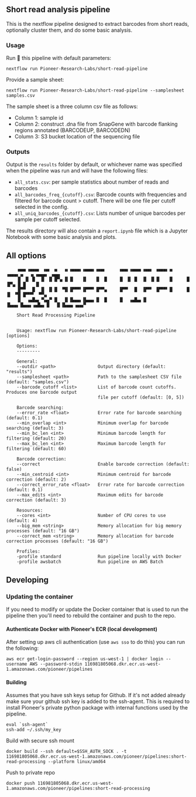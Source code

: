 ## Short read analysis pipeline

This is the nextflow pipeline designed to extract barcodes from short reads, optionally cluster them, and do some basic analysis.

### Usage

Run :runner: this pipeline with default parameters:
```
nextflow run Pioneer-Research-Labs/short-read-pipeline
```

Provide a sample sheet:
```
nextflow run Pioneer-Research-Labs/short-read-pipeline --samplesheet samples.csv
```

The sample sheet is a three column csv file as follows:

* Column 1: sample id
* Column 2: construct .dna file from SnapGene with barcode flanking regions annotated (BARCODEUP, BARCODEDN)
* Column 3: S3 bucket location of the sequencing file

### Outputs

Output is the `results` folder by default, or whichever name was specified when the pipeline was run and will have the following files:
  - `all_stats.csv`: per sample statistics about number of reads and barcodes
  - `all_barcodes_freq_{cutoff}.csv`: Barcode counts with frequencies and filtered for barcode count > cutoff.  There will be one file per cutoff selected in the config.
  - `all_uniq_barcodes_{cutoff}.csv`: Lists number of unique barcodes per sample per cutoff selected.

The results directory will also contain a `report.ipynb` file which is a Jupyter Notebook with some basic analysis and plots.

## All options

```
    ▗▄▄▖▗▄▄▄▖ ▗▄▖ ▗▖  ▗▖▗▄▄▄▖▗▄▄▄▖▗▄▄▖     ▗▄▄▖▗▄▄▄▖▗▄▄▖ ▗▄▄▄▖▗▖   ▗▄▄▄▖▗▖  ▗▖▗▄▄▄▖ ▗▄▄▖
    ▐▌ ▐▌ █  ▐▌ ▐▌▐▛▚▖▐▌▐▌   ▐▌   ▐▌ ▐▌    ▐▌ ▐▌ █  ▐▌ ▐▌▐▌   ▐▌     █  ▐▛▚▖▐▌▐▌   ▐▌   
    ▐▛▀▘  █  ▐▌ ▐▌▐▌ ▝▜▌▐▛▀▀▘▐▛▀▀▘▐▛▀▚▖    ▐▛▀▘  █  ▐▛▀▘ ▐▛▀▀▘▐▌     █  ▐▌ ▝▜▌▐▛▀▀▘ ▝▀▚▖
    ▐▌  ▗▄█▄▖▝▚▄▞▘▐▌  ▐▌▐▙▄▄▖▐▙▄▄▖▐▌ ▐▌    ▐▌  ▗▄█▄▖▐▌   ▐▙▄▄▖▐▙▄▄▖▗▄█▄▖▐▌  ▐▌▐▙▄▄▖▗▄▄▞▘

    Short Read Processing Pipeline          
    

    Usage: nextflow run Pioneer-Research-Labs/short-read-pipeline  [options]

    Options:
    ---------

    General:
    --outdir <path>                Output directory (default: "results")
    --samplesheet <path>           Path to the samplesheet CSV file (default: "samples.csv")
    --barcode_cutoff <list>        List of barcode count cutoffs. Produces one barcode output 
                                   file per cutoff (default: [0, 5])

    Barcode searching:
    --error_rate <float>           Error rate for barcode searching (default: 0.1)
    --min_overlap <int>            Minimum overlap for barcode searching (default: 3)
    --min_bc_len <int>             Minimum barcode length for filtering (default: 20)
    --max_bc_len <int>             Maximum barcode length for filtering (default: 60)

    Barcode correction:
    --correct                      Enable barcode correction (default: false)
    --min_centroid <int>           Minimum centroid for barcode correction (default: 2)
    --correct_error_rate <float>   Error rate for barcode correction (default: 0.1)
    --max_edits <int>              Maximum edits for barcode correction (default: 3)
    
    Resources:
    --cores <int>                  Number of CPU cores to use (default: 4)
    --big_mem <string>             Memory allocation for big memory processes (default: "16 GB")
    --correct_mem <string>         Memory allocation for barcode correction processes (default: "16 GB")

    Profiles:
    -profile standard              Run pipeline locally with Docker
    -profile awsbatch              Run pipeline on AWS Batch

```

## Developing

### Updating the container

If you need to modify or update the Docker container that is used to run the pipeline then you'll need to rebuild the container and push to the repo.

#### Authenticate Docker with Pioneer's ECR (local development)

After setting up aws cli authentication (use `aws sso` to do this) you can run the following:

```
aws ecr get-login-password --region us-west-1 | docker login --username AWS --password-stdin 116981805068.dkr.ecr.us-west-1.amazonaws.com/pioneer/pipelines
```

#### Building

Assumes that you have ssh keys setup for Github.  If it's not added already make sure your github ssh key is added to the ssh-agent.  This is required to install Pioneer's private python package with internal functions used by the pipeline.

```
eval `ssh-agent`
ssh-add ~/.ssh/my_key
```

Build with secure ssh mount

```
docker build --ssh default=$SSH_AUTH_SOCK . -t 116981805068.dkr.ecr.us-west-1.amazonaws.com/pioneer/pipelines:short-read-processing --platform linux/amd64
```

Push to private repo

```
docker push 116981805068.dkr.ecr.us-west-1.amazonaws.com/pioneer/pipelines:short-read-processing
```
